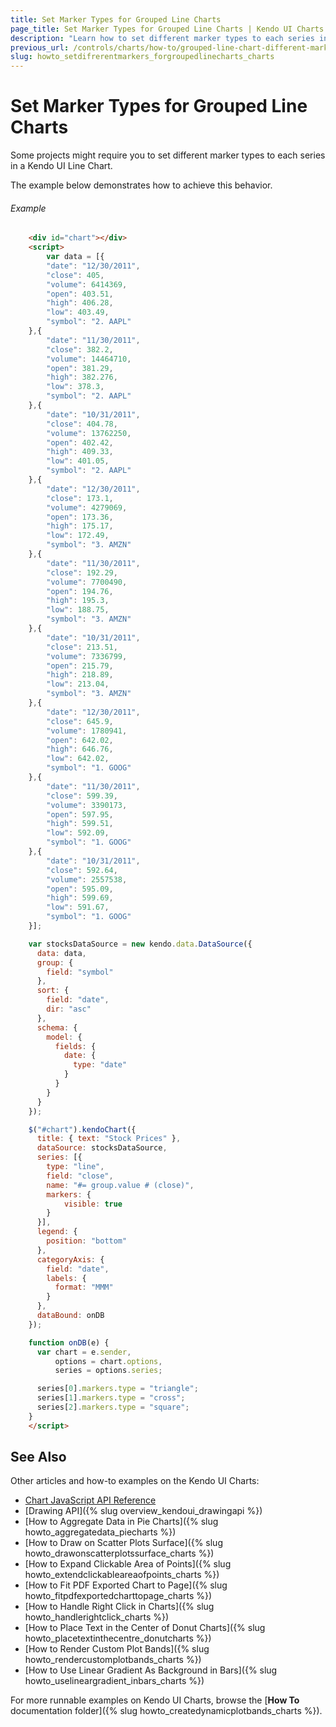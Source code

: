 ```yaml
---
title: Set Marker Types for Grouped Line Charts
page_title: Set Marker Types for Grouped Line Charts | Kendo UI Charts
description: "Learn how to set different marker types to each series in a grouped Kendo UI Line Chart."
previous_url: /controls/charts/how-to/grouped-line-chart-different-markers
slug: howto_setdifrerentmarkers_forgroupedlinecharts_charts
---
```


# Set Marker Types for Grouped Line Charts

Some projects might require you to set different marker types to each series in a Kendo UI Line Chart.

The example below demonstrates how to achieve this behavior.

###### Example

```html
    <div id="chart"></div>
    <script>
        var data = [{
        "date": "12/30/2011",
        "close": 405,
        "volume": 6414369,
        "open": 403.51,
        "high": 406.28,
        "low": 403.49,
        "symbol": "2. AAPL"
    },{
        "date": "11/30/2011",
        "close": 382.2,
        "volume": 14464710,
        "open": 381.29,
        "high": 382.276,
        "low": 378.3,
        "symbol": "2. AAPL"
    },{
        "date": "10/31/2011",
        "close": 404.78,
        "volume": 13762250,
        "open": 402.42,
        "high": 409.33,
        "low": 401.05,
        "symbol": "2. AAPL"
    },{
        "date": "12/30/2011",
        "close": 173.1,
        "volume": 4279069,
        "open": 173.36,
        "high": 175.17,
        "low": 172.49,
        "symbol": "3. AMZN"
    },{
        "date": "11/30/2011",
        "close": 192.29,
        "volume": 7700490,
        "open": 194.76,
        "high": 195.3,
        "low": 188.75,
        "symbol": "3. AMZN"
    },{
        "date": "10/31/2011",
        "close": 213.51,
        "volume": 7336799,
        "open": 215.79,
        "high": 218.89,
        "low": 213.04,
        "symbol": "3. AMZN"
    },{
        "date": "12/30/2011",
        "close": 645.9,
        "volume": 1780941,
        "open": 642.02,
        "high": 646.76,
        "low": 642.02,
        "symbol": "1. GOOG"
    },{
        "date": "11/30/2011",
        "close": 599.39,
        "volume": 3390173,
        "open": 597.95,
        "high": 599.51,
        "low": 592.09,
        "symbol": "1. GOOG"
    },{
        "date": "10/31/2011",
        "close": 592.64,
        "volume": 2557538,
        "open": 595.09,
        "high": 599.69,
        "low": 591.67,
        "symbol": "1. GOOG"
    }];

    var stocksDataSource = new kendo.data.DataSource({
      data: data,
      group: {
        field: "symbol"
      },
      sort: {
        field: "date",
        dir: "asc"
      },
      schema: {
        model: {
          fields: {
            date: {
              type: "date"
            }
          }
        }
      }
    });

    $("#chart").kendoChart({
      title: { text: "Stock Prices" },
      dataSource: stocksDataSource,
      series: [{
        type: "line",
        field: "close",
        name: "#= group.value # (close)",
        markers: {
        	visible: true
        }
      }],
      legend: {
        position: "bottom"
      },          
      categoryAxis: {
        field: "date",
        labels: {
          format: "MMM"
        }
      },
      dataBound: onDB
    });

    function onDB(e) {
      var chart = e.sender,
          options = chart.options,
          series = options.series;

      series[0].markers.type = "triangle";
      series[1].markers.type = "cross";
      series[2].markers.type = "square";
    }
    </script>
```

## See Also

Other articles and how-to examples on the Kendo UI Charts:

* [Chart JavaScript API Reference](/api/javascript/dataviz/ui/chart)
* [Drawing API]({% slug overview_kendoui_drawingapi %})
* [How to Aggregate Data in Pie Charts]({% slug howto_aggregatedata_piecharts %})
* [How to Draw on Scatter Plots Surface]({% slug howto_drawonscatterplotssurface_charts %})
* [How to Expand Clickable Area of Points]({% slug howto_extendclickableareaofpoints_charts %})
* [How to Fit PDF Exported Chart to Page]({% slug howto_fitpdfexportedcharttopage_charts %})
* [How to Handle Right Click in Charts]({% slug howto_handlerightclick_charts %})
* [How to Place Text in the Center of Donut Charts]({% slug howto_placetextinthecentre_donutcharts %})
* [How to Render Custom Plot Bands]({% slug howto_rendercustomplotbands_charts %})
* [How to Use Linear Gradient As Background in Bars]({% slug howto_uselineargradient_inbars_charts %})

For more runnable examples on Kendo UI Charts, browse the [**How To** documentation folder]({% slug howto_createdynamicplotbands_charts %}).
